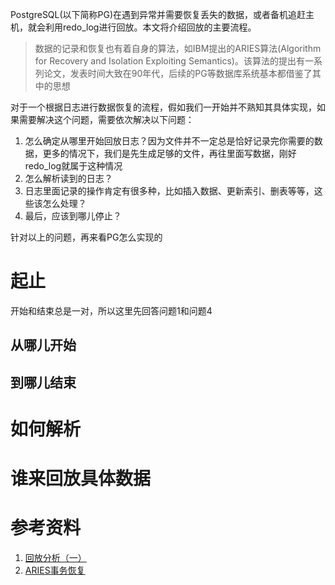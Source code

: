 PostgreSQL(以下简称PG)在遇到异常并需要恢复丢失的数据，或者备机追赶主机，就会利用redo_log进行回放。本文将介绍回放的主要流程。

> 数据的记录和恢复也有着自身的算法，如IBM提出的ARIES算法(Algorithm for Recovery and Isolation Exploiting Semantics)。该算法的提出有一系列论文，发表时间大致在90年代，后续的PG等数据库系统基本都借鉴了其中的思想

对于一个根据日志进行数据恢复的流程，假如我们一开始并不熟知其具体实现，如果需要解决这个问题，需要依次解决以下问题：

1. 怎么确定从哪里开始回放日志？因为文件并不一定总是恰好记录完你需要的数据，更多的情况下，我们是先生成足够的文件，再往里面写数据，刚好redo_log就属于这种情况
2. 怎么解析读到的日志？
3. 日志里面记录的操作肯定有很多种，比如插入数据、更新索引、删表等等，这些该怎么处理？
4. 最后，应该到哪儿停止？

针对以上的问题，再来看PG怎么实现的

# 起止

开始和结束总是一对，所以这里先回答问题1和问题4

## 从哪儿开始



## 到哪儿结束



# 如何解析



# 谁来回放具体数据



# 参考资料

1. [回放分析（一）](http://mysql.taobao.org/monthly/2020/04/01/)
2. [ARIES事务恢复](https://zhuanlan.zhihu.com/p/143173278)
